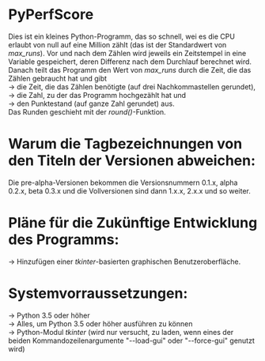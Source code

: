 # PyPerfScore

Dies ist ein kleines Python-Programm, das so schnell, wei es die CPU erlaubt von null auf eine Million zählt (das ist der Standardwert von *max_runs*). 
Vor und nach dem Zählen wird jeweils ein Zeitstempel in eine Variable gespeichert, deren Differenz nach dem Durchlauf berechnet wird. Danach teilt das Programm den Wert von *max_runs* durch die Zeit, die das Zählen gebraucht hat und gibt   
-> die Zeit, die das Zählen benötigte (auf drei Nachkommastellen gerundet),   
-> die Zahl, zu der das Programm hochgezählt hat und   
-> den Punktestand (auf ganze Zahl gerundet) aus.   
Das Runden geschieht mit der *round()*-Funktion. 

# Warum die Tagbezeichnungen von den Titeln der Versionen abweichen: 
Die pre-alpha-Versionen bekommen die Versionsnummern 0.1.x, alpha 0.2.x, beta 0.3.x und die Vollversionen sind dann 1.x.x, 2.x.x und so weiter.

# Pläne für die Zukünftige Entwicklung des Programms: 
-> Hinzufügen einer *tkinter*-basierten graphischen Benutzeroberfläche.

# Systemvorraussetzungen:
-> Python 3.5 oder höher   
-> Alles, um Python 3.5 oder höher ausführen zu können   
-> Python-Modul *tkinter* (wird nur versucht, zu laden, wenn eines der beiden Kommandozeilenargumente "--load-gui" oder "--force-gui" genutzt wird)
